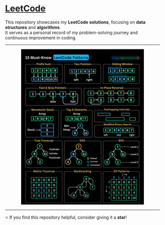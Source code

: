 # [LeetCode](https://leetcode.com/u/nazmulislam92/)

This repository showcases my **LeetCode solutions**, focusing on **data structures** and **algorithms**.  
It serves as a personal record of my problem-solving journey and continuous improvement in coding.

---

<p align="center">
  <img src="https://github.com/dev-nzm99/DSA-Pathshala/blob/main/src/img/IMG_20251020_112458.jpg" alt="LeetCode Progress Screenshot" width="400">
</p>


---

⭐ If you find this repository helpful, consider giving it a **star**!

